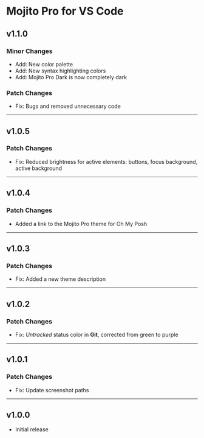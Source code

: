 # Mojito Pro for VS Code

## v1.1.0

### Minor Changes

- Add: New color palette
- Add: New syntax highlighting colors
- Add: Mojito Pro Dark is now completely dark

### Patch Changes

- Fix: Bugs and removed unnecessary code

___

## v1.0.5

### Patch Changes

- Fix: Reduced brightness for active elements: buttons, focus background, active background

___

## v1.0.4

### Patch Changes

- Added a link to the Mojito Pro theme for Oh My Posh

___

## v1.0.3

### Patch Changes

- Fix: Added a new theme description

___

## v1.0.2

### Patch Changes

- Fix: *Untracked* status color in **Git**, corrected from green to purple

___

## v1.0.1

### Patch Changes

- Fix: Update screenshot paths

___

## v1.0.0

- Initial release
